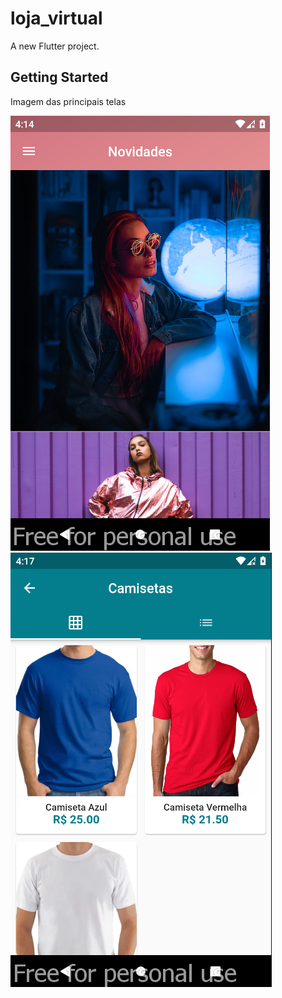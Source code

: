 # loja_virtual

A new Flutter project.

## Getting Started

Imagem das principais telas

![img](/screenshots/Screenshot_01.png?raw=true "Foto 1") ![img](/screenshots/Screenshot_02.png?raw=true "Foto 2")


